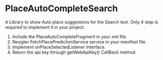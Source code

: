 # PlaceAutoCompleteSearch

A Library to show Auto place suggestions for the Search text. Only 4 step is required to implement it in your project.

1. Include the PlaceAutoCompleteFragment in your xml file.
2. Resigter FetchPlacePredictionService service in your menifest file.
3. Implement onPlaceSelectedListener Interface.
4. Return the api key through getWebApiKey() CallBack method.
